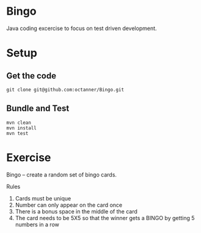 Bingo
=====

Java coding excercise to focus on test driven development.



# Setup

## Get the code

``` 
git clone git@github.com:octanner/Bingo.git
```

## Bundle and Test

```
mvn clean
mvn install
mvn test
```

# Exercise

Bingo – create a random set of bingo cards. 

Rules

1. Cards must be unique
2. Number can only appear on the card once
3. There is a bonus space in the middle of the card
4. The card needs to be 5X5 so that the winner gets a BINGO by getting 5 numbers in a row

